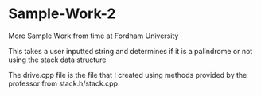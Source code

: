 # Sample-Work-2
More Sample Work from time at Fordham University

This takes a user inputted string and determines if it is a palindrome or not using the stack data structure

The drive.cpp file is the file that I created using methods provided by the professor from stack.h/stack.cpp
